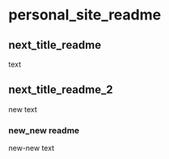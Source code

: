 # personal_site_readme
## next_title_readme
text
## next_title_readme_2
new text

### new_new readme
new-new text